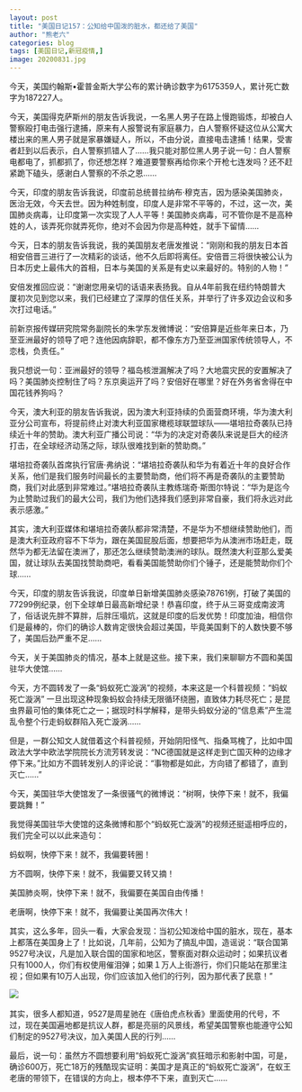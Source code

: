 ```yaml
---
layout: post
title: "美国日记157：公知给中国泼的脏水，都还给了美国"
author: "熊老六"
categories: blog
tags: [美国日记,新冠疫情,]
image: 20200831.jpg
---
```

​​​​今天，美国约翰斯•霍普金斯大学公布的累计确诊数字为6175359人，累计死亡数字为187227人。

今天，美国得克萨斯州的朋友告诉我说，一名黑人男子在路上慢跑锻炼，却被白人警察殴打电击强行逮捕，原来有人报警说有家庭暴力，白人警察怀疑这位从公寓大楼出来的黑人男子就是家暴嫌疑人，所以，不由分说，直接电击逮捕！结果，受害者赶到以后表示，白人警察抓错人了……我只能对那位黑人男子说一句：白人警察电都电了，抓都抓了，你还想怎样？难道要警察再给你来个开枪七连发吗？还不赶紧跪下磕头，感谢白人警察的不杀之恩……

今天，印度的朋友告诉我说，印度前总统普拉纳布·穆克吉，因为感染美国肺炎，医治无效，今天去世。因为种姓制度，印度人是非常不平等的，不过，这一次，美国肺炎病毒，让印度第一次实现了人人平等！美国肺炎病毒，可不管你是不是高种姓的人，该弄死你就弄死你，绝对不会因为你是高种姓，就手下留情……

今天，日本的朋友告诉我说，我的美国朋友老唐发推说：“刚刚和我的朋友日本首相安倍晋三进行了一次精彩的谈话，他不久后即将离任。安倍晋三将很快被公认为日本历史上最伟大的首相，日本与美国的关系是有史以来最好的。特别的人物！”

安倍发推回应说：“谢谢您用亲切的话语来表扬我。自从4年前我在纽约特朗普大厦初次见到您以来，我们已经建立了深厚的信任关系，并举行了许多双边会议和多次打过电话。”

前新京报传媒研究院常务副院长的朱学东发微博说：“安倍算是近些年来日本，乃至亚洲最好的领导了吧？连他因病辞职，都不像东方乃至亚洲国家传统领导人，不恋栈，负责任。”

我只想说一句：亚洲最好的领导？福岛核泄漏解决了吗？大地震灾民的安置解决了吗？美国肺炎控制住了吗？东京奥运开了吗？安倍好在哪里？好在外务省舍得在中国花钱养狗吗？

今天，澳大利亚的朋友告诉我说，因为澳大利亚持续的负面营商环境，华为澳大利亚分公司宣布，将提前终止对澳大利亚国家橄榄球联盟球队——堪培拉奇袭队已持续近十年的赞助。澳大利亚广播公司说：“华为的决定对奇袭队来说是巨大的经济打击，在全球经济动荡之际，球队很难找到新的赞助商。”

堪培拉奇袭队首席执行官唐·弗纳说：“堪培拉奇袭队和华为有着近十年的良好合作关系，他们是我们服务时间最长的主要赞助商，他们将不再是奇袭队的主要赞助商，我们对此感到非常难过。”堪培拉奇袭队主教练瑞奇·斯图尔特说：“华为是迄今为止赞助过我们的最大公司，我们为他们选择我们感到非常自豪，我们将永远对此表示感激。”

其实，澳大利亚媒体和堪培拉奇袭队都非常清楚，不是华为不想继续赞助他们，而是澳大利亚政府容不下华为，跟在美国屁股后面，想要把华为从澳洲市场赶走，既然华为都无法留在澳洲了，那还怎么继续赞助澳洲的球队。既然澳大利亚那么爱美国，就让球队去美国找赞助商吧，看看美国能赞助你们个锤子，还是能赞助你们个球……

今天，印度的朋友告诉我说，印度单日新增美国肺炎感染78761例，打破了美国的77299例纪录，创下全球单日最高新增纪录！恭喜印度，终于从三哥变成南波湾了，俗话说先胖不算胖，后胖压塌炕，这就是印度的后发优势！印度加油，相信你们是最棒的，你们的确诊人数肯定很快会超过美国，毕竟美国剩下的人数快要不够了，美国后劲严重不足……

今天，关于美国肺炎的情况，基本上就是这些。接下来，我们来聊聊方不圆和美国驻华大使馆……

今天，方不圆转发了一条“蚂蚁死亡漩涡”的视频，本来这是一个科普视频：“蚂蚁死亡漩涡” 一旦出现这种现象蚂蚁会持续无限循环绕圈，直致体力耗尽死亡；是昆虫界最可怕的集体死亡之一；据现时科学解释，是带头蚂蚁分泌的“信息素”产生混乱令整个行走蚂蚁群陷入死亡漩涡……

但是，一群公知文人就借着这个科普视频，开始阴阳怪气、指桑骂槐了，比如中国政法大学中欧法学院院长方流芳转发说：“NC德国就是这样走到亡国灭种的边缘才停下来。”比如方不圆转发别人的评论说：“事物都是如此，方向错了都错了，直到灭亡……”

今天，美国驻华大使馆发了一条很骚气的微博说：“树啊，快停下来！就不，我偏要跳舞！”

我觉得美国驻华大使馆的这条微博和那个“蚂蚁死亡漩涡”的视频还挺遥相呼应的，我们完全可以以此来造句：

蚂蚁啊，快停下来！就不，我偏要转圈！

方不圆啊，快停下来！就不，我偏要又转又摘！

美国肺炎啊，快停下来！就不，我偏要在美国自由传播！

老唐啊，快停下来！就不，我偏要让美国再次伟大！

其实，这么多年，回头一看，大家会发现：当初公知泼给中国的脏水，现在，基本上都落在美国身上了！比如说，几年前，公知为了搞乱中国，造谣说：“联合国第9527号决议，凡是加入联合国的国家和地区，警察面对群众运动时；如果抗议者只有1000人，你们有权使用催泪弹；如果１万人上街游行，你们只能站在那里注视；但如果有10万人出现，你们应该加入他们的行列，因为那代表了民意！”

![]({{site.url}}/assets/img/eacedf04ly1giae5s0rcqj20960c878p.jpg)  

其实，很多人都知道，9527是周星驰在《唐伯虎点秋香》里面使用的代号，不过，现在美国遍地都是抗议人群，都是亮丽的风景线，希望美国警察也能遵守公知们制定的9527号决议，加入美国人民的行列……

最后，说一句：虽然方不圆想要利用“蚂蚁死亡漩涡”疯狂暗示和影射中国，可是，确诊600万，死亡18万的残酷现实证明：美国才是真正的“蚂蚁死亡漩涡”，在蚁王老唐的带领下，在错误的方向上，根本停不下来，直到灭亡……